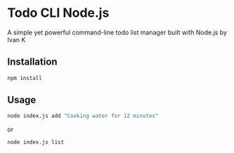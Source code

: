# Todo CLI Node.js

A simple yet powerful command-line todo list manager built with Node.js by Ivan K

## Installation
```bash
npm install
```

## Usage
```bash
node index.js add "Cooking water for 12 minutes"
```
or
```bash
node index.js list
```